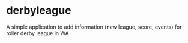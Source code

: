 # derbyleague
A simple application to add information (new league, score, events) for roller derby league in WA
